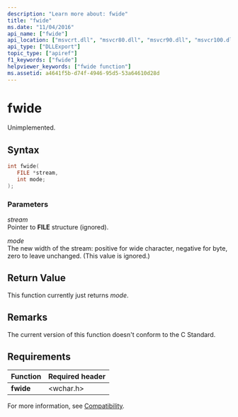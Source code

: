```yaml
---
description: "Learn more about: fwide"
title: "fwide"
ms.date: "11/04/2016"
api_name: ["fwide"]
api_location: ["msvcrt.dll", "msvcr80.dll", "msvcr90.dll", "msvcr100.dll", "msvcr100_clr0400.dll", "msvcr110.dll", "msvcr110_clr0400.dll", "msvcr120.dll", "msvcr120_clr0400.dll", "ucrtbase.dll"]
api_type: ["DLLExport"]
topic_type: ["apiref"]
f1_keywords: ["fwide"]
helpviewer_keywords: ["fwide function"]
ms.assetid: a4641f5b-d74f-4946-95d5-53a64610d28d
---
```

# fwide

Unimplemented.

## Syntax

```C
int fwide(
   FILE *stream,
   int mode;
);
```

### Parameters

*stream*<br/>
Pointer to **FILE** structure (ignored).

*mode*<br/>
The new width of the stream: positive for wide character, negative for byte, zero to leave unchanged. (This value is ignored.)

## Return Value

This function currently just returns *mode*.

## Remarks

The current version of this function doesn't conform to the C Standard.

## Requirements

|Function|Required header|
|--------------|---------------------|
|**fwide**|\<wchar.h>|

For more information, see [Compatibility](../../c-runtime-library/compatibility.md).
